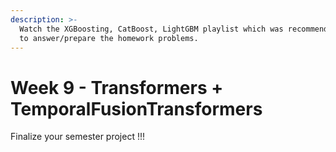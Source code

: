 ```yaml
---
description: >-
  Watch the XGBoosting, CatBoost, LightGBM playlist which was recommended. Try
  to answer/prepare the homework problems.
---
```


# Week 9 - Transformers + TemporalFusionTransformers

Finalize your semester project !!!
